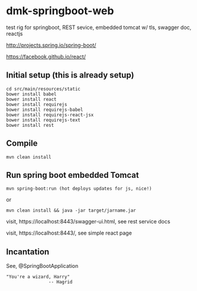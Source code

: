 dmk-springboot-web
=========

test rig for springboot, REST sevice, embedded tomcat w/ tls, swagger doc, reactjs

http://projects.spring.io/spring-boot/

https://facebook.github.io/react/

Initial setup (this is already setup)
---
	cd src/main/resources/static
	bower install babel
	bower install react
	bower install requirejs
	bower install requirejs-babel
	bower install requirejs-react-jsx
	bower install requirejs-text
	bower install rest

Compile
---
	mvn clean install

Run spring boot embedded Tomcat
---
	mvn spring-boot:run (hot deploys updates for js, nice!)

or

	mvn clean install && java -jar target/jarname.jar

visit, https://localhost:8443/swagger-ui.html, see rest service docs

visit, https://localhost:8443/, see simple react page

Incantation
---
See, @SpringBootApplication

	"You're a wizard, Harry" 
					-- Hagrid
